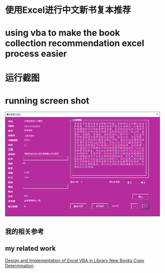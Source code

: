 # 使用Excel进行中文新书复本推荐
# using vba to make the book collection recommendation excel process easier


# 运行截图
# running screen shot
![screenshot](https://github.com/iftheworld/excel_book_recommendation/blob/master/vba.png?raw=true)

## 我的相关参考
## my related work
[Design and Implementation of Excel VBA in Library New Books Copy Determination](https://kns8.cnki.net/KCMS/detail/detail.aspx?dbcode=CJFD&dbname=CJFDLAST2020&filename=DNZS202005024&v=MDUzMDg3RGgxVDNxVHJXTTFGckNVUjdxZlllWnRGeTNrVXJ6QklTUFJmYkc0SE5ITXFvOUhZSVI4ZVgxTHV4WVM=)
